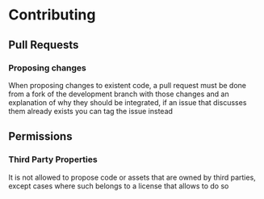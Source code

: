 # Contributing

## Pull Requests

### Proposing changes
When proposing changes to existent code, a pull request must be done from a fork of the development branch with those changes and an explanation of why they should be integrated, if an issue that discusses them already exists you can tag
the issue instead


## Permissions

### Third Party Properties
It is not allowed to propose code or assets that are owned by third parties, except cases where such
belongs to a license that allows to do so

